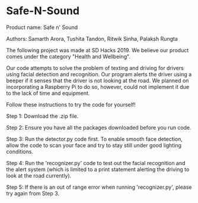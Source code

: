 # Safe-N-Sound

Product name: Safe n' Sound

Authors: Samarth Arora, Tushita Tandon, Ritwik Sinha, Palaksh Rungta

The following project was made at SD Hacks 2019. We believe our product comes under the category "Health and Wellbeing".

Our code attempts to solve the problem of texting and driving for drivers using facial detection and recognition. Our program alerts the driver using a beeper if it senses that the driver is not looking at the road. We planned on incorporating a Raspberry Pi to do so, however, could not implement it due to the lack of time and equipment.

Follow these instructions to try the code for yourself!

Step 1: Download the .zip file.

Step 2: Ensure you have all the packages downloaded before you run code.

Step 3: Run the detector.py code first. To enable smooth face detection, allow the code to scan your face and try to stay still under good lighting conditions.

Step 4: Run the 'recognizer.py' code to test out the facial recognition and the alert system (which is limited to a print statement alerting the driving to look at the road currently).

Step 5: If there is an out of range error when running 'recognizer.py', please try again from Step 3.

